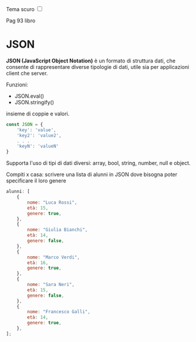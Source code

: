 <link rel="stylesheet" href="../style.css">

<label style="" for="tema-scuro">Tema scuro
    <input type="checkbox" id="tema-scuro"></input>
</label>

Pag 93 libro

# JSON

**JSON (JavaScript Object Notation)** è un formato di struttura dati, che consente di rappresentare diverse tipologie di dati, utile sia per applicazioni client che server.

Funzioni:

-   JSON.eval()
-   JSON.stringify()

insieme di coppie e valori.

```javascript
const JSON = {
    'key': 'value',
    'key2': 'value2',
    . . .
    'keyN': 'valueN'
}
```

Supporta l'uso di tipi di dati diversi: array, bool, string, number, null e object.

Compiti x casa: scrivere una lista di alunni in JSON dove bisogna poter specificare il loro genere

```js
alunni: [
    {
        nome: "Luca Rossi",
        età: 15,
        genere: true,
    },
    {
        nome: "Giulia Bianchi",
        età: 14,
        genere: false,
    },
    {
        nome: "Marco Verdi",
        età: 16,
        genere: true,
    },
    {
        nome: "Sara Neri",
        età: 15,
        genere: false,
    },
    {
        nome: "Francesco Galli",
        età: 14,
        genere: true,
    },
];
```
